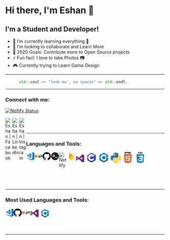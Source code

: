 # Hi there, I'm Eshan  :owl:




## I'm a Student and Developer!
- 🌱 I’m currently learning everything 🤣
- 👯 I’m looking to collaborate and Learn More
- 🥅 2020 Goals: Contribute more to Open Source projects
- ⚡ Fun fact: I love to take Photos 📷
- 🎮 Currently trying to Learn Game Design

---

```cpp
      std::cout << "look ma', no spaces" << std::endl;
```
---

### Connect with me:

[![Netlify Status](https://api.netlify.com/api/v1/badges/3e53a55d-63f5-4f04-a386-66e7910c3e9f/deploy-status)](https://atmidnight.netlify.app/)
<br />

[<img align="left" alt="Eshan | Facebook" width="22px" src="https://cdn.jsdelivr.net/npm/simple-icons@v3/icons/facebook.svg" />][facebook]
[<img align="left" alt="Eshan | LinkedIn" width="22px" src="https://cdn.jsdelivr.net/npm/simple-icons@v3/icons/linkedin.svg" />][linkedin]
[<img align="left" alt="Eshan | Instagram" width="22px" src="https://cdn.jsdelivr.net/npm/simple-icons@v3/icons/instagram.svg" />][instagram]

<br />
<br />

---


### Languages and Tools:

<a title="Visual Studio"><img src="https://github.com/Eshanatnight/Eshanatnight/blob/master/icons/visual-studio.png" height=30/> </a>
<img align="left" alt="Visual Studio Code" width="26px" src="https://raw.githubusercontent.com/github/explore/80688e429a7d4ef2fca1e82350fe8e3517d3494d/topics/visual-studio-code/visual-studio-code.png" />
<img align="left" alt="Git" width="26px" img src="https://raw.githubusercontent.com/github/explore/80688e429a7d4ef2fca1e82350fe8e3517d3494d/topics/git/git.png" />
<img align="left" alt="GitHub" width="26px" src="https://raw.githubusercontent.com/github/explore/78df643247d429f6cc873026c0622819ad797942/topics/github/github.png" />
<a title="C"><img src="https://github.com/Eshanatnight/Eshanatnight/blob/master/icons/c.png" height=35 /> </a>
<a title="C++"><img src="https://github.com/Eshanatnight/Eshanatnight/blob/master/icons/cpp.png" height=35/> </a>
<a href="https://www.python.org/" title="Python"><img src="https://github.com/Eshanatnight/Eshanatnight/blob/master/icons/py.png" height=33/></a>
<img align="left" alt="Terminal" width="26px" src="https://raw.githubusercontent.com/github/explore/80688e429a7d4ef2fca1e82350fe8e3517d3494d/topics/terminal/terminal.png" />
<a title="HTML"><img src="https://raw.githubusercontent.com/github/explore/80688e429a7d4ef2fca1e82350fe8e3517d3494d/topics/html/html.png" height=35/> </a>
<a title="CSS"><img src="https://raw.githubusercontent.com/github/explore/80688e429a7d4ef2fca1e82350fe8e3517d3494d/topics/css/css.png" height=35/> </a>
<img align="left" alt="Netlify" width="26px" src="https://avatars0.githubusercontent.com/u/7892489?s=200&v=4" />
<img align="left" alt="Firebase" width="26px" src="https://raw.githubusercontent.com/github/explore/80688e429a7d4ef2fca1e82350fe8e3517d3494d/topics/firebase/firebase.png" />

<br />
<br />
<br />

---


### Most Used Languages and Tools:

<img align="left" alt="Visual Studio Code" width="26px" src="https://raw.githubusercontent.com/github/explore/80688e429a7d4ef2fca1e82350fe8e3517d3494d/topics/visual-studio-code/visual-studio-code.png" />
<img align="left" alt="GitHub" width="26px" src="https://raw.githubusercontent.com/github/explore/78df643247d429f6cc873026c0622819ad797942/topics/github/github.png"/>
<img align="left" alt="Git" width="26px" img src="https://raw.githubusercontent.com/github/explore/80688e429a7d4ef2fca1e82350fe8e3517d3494d/topics/git/git.png" />
<a title="Visual Studio"><img src="https://github.com/Eshanatnight/Eshanatnight/blob/master/icons/visual-studio.png" height=30/> </a>
<a title="C++"><img src="https://github.com/Eshanatnight/Eshanatnight/blob/master/icons/cpp.png" height=30/> </a>


<br />
<br />
<br />

---

[facebook]: https://www.facebook.com/eshanatnite/
[instagram]: https://www.instagram.com/eshansconfession/
[linkedin]: https://www.linkedin.com/in/eshanatnite/
